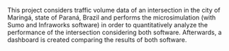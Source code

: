This project considers traffic volume data of an intersection in the city of Maringá, state of Paraná, Brazil and performs the microsimulation (with Sumo and Infraworks software) in order to quantitatively analyze the performance of the intersection considering both software. Afterwards, a dashboard is created comparing the results of both software.
